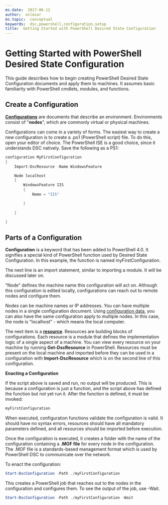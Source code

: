 ```yaml
---
ms.date:  2017-06-12
author:  eslesar
ms.topic:  conceptual
keywords:  dsc,powershell,configuration,setup
title:  Getting Started with PowerShell Desired State Configuration
---
```


# Getting Started with PowerShell Desired State Configuration #

This guide describes how to begin creating PowerShell Desired State Configuration documents and apply them to machines. It assumes basic familiarity with PowerShell cmdlets, modules, and functions. 


## Create a Configuration ##

[**Configurations**](https://msdn.microsoft.com/en-us/powershell/dsc/configurations) are documents that describe an environment. Environments consist of "**nodes**", which are commonly virtual or physical machines. 

Configurations can come in a variety of forms. The easiest way to create a new configuration is to create a .ps1 (PowerShell script) file. To do this, open your editor of choice. The PowerShell ISE is a good choice, since it understands DSC natively. Save the following as a PS1:

```powershell
configuration MyFirstConfiguration
{
    Import-DscResource -Name WindowsFeature

    Node localhost
    {
        WindowsFeature IIS
        {
            Name = "IIS"

        }
        
    }

}
```
## Parts of a Configuration ##
**Configuration** is a keyword that has been added to PowerShell 4.0. It signifies a special kind of PowerShell function used by Desired State Configuration. In this example, the function is named myFirstConfiguration. 

The next line is an import statement, similar to importing a module. It will be discussed later on.

"Node" defines the machine name this configuration will act on. Although this configuration is edited locally, configurations can reach out to remote nodes and configure them. 

Nodes can be machine names or IP addresses. You can have multiple nodes in a single configuration document. Using [configuration data](https://msdn.microsoft.com/en-us/powershell/dsc/configdata), you can also have the same configuration apply to multiple nodes. In this case, the node is "localhost" - which means the local computer. 

The next item is a [**resource**](https://msdn.microsoft.com/en-us/powershell/dsc/resources). Resources are building blocks of configurations. Each resource is a module that defines the implementation logic of a single aspect of a machine. You can view every resource on your machine by running **Get-DscResource** in PowerShell. Resources must be present on the local machine and imported before they can be used in a configuration with **Import-DscResource** which is on the second line of this configuration. 

**Enacting a Configuration**

If the script above is saved and run, no output will be produced. This is because a configuration is just a function, and the script above has defined the function but not yet run it. After the function is defined, it must be invoked:
```powershell
myFirstConfiguration
```

When executed, configuration functions validate the configuration is valid. It should have no syntax errors, resources should have all mandatory parameters defined, and all resources should be imported before execution.

Once the configuration is executed, it creates a folder with the name of the configuration containing a **.MOF file** for every node in the configuration. The .MOF file is a standards-based management format which is used by PowerShell DSC to communicate over the network.

To enact the configuration:
```powershell
Start-DscConfiguration -Path ./myFirstConfiguration
```
This creates a PowerShell job that reaches out to the nodes in the configuration and configures them. To see the output of the job, use -Wait. 
```powershell
Start-DscConfiguration -Path ./myFirstConfiguration -Wait
```

